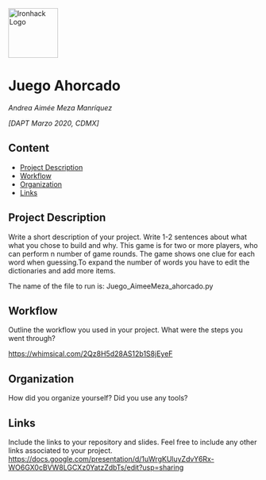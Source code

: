 <img src="https://bit.ly/2VnXWr2" alt="Ironhack Logo" width="100"/>

# Juego Ahorcado
*Andrea Aimée Meza Manríquez*

*[DAPT Marzo 2020, CDMX]*

## Content
- [Project Description](#project-description)
- [Workflow](#workflow)
- [Organization](#organization)
- [Links](#links)

<a name="project-description"></a>

## Project Description
Write a short description of your project. Write 1-2 sentences about what what you chose to build and why. 
This game is for two or more players, who can perform n number of game rounds. The game shows one clue for each word when guessing.To expand the number of words you have to edit the dictionaries and add more items.

The name of the file to run is: Juego_AimeeMeza_ahorcado.py

<a name="workflow"></a>

## Workflow
Outline the workflow you used in your project. What were the steps you went through?

https://whimsical.com/2Qz8H5d28AS12b1S8jEyeF

<a name="organization"></a>

## Organization
How did you organize yourself? Did you use any tools?


<a name="links"></a>

## Links
Include the links to your repository and slides. Feel free to include any other links associated to your project.
https://docs.google.com/presentation/d/1uWrgKUluyZdvY6Rx-WO6GX0cBVW8LGCXz0YatzZdbTs/edit?usp=sharing
